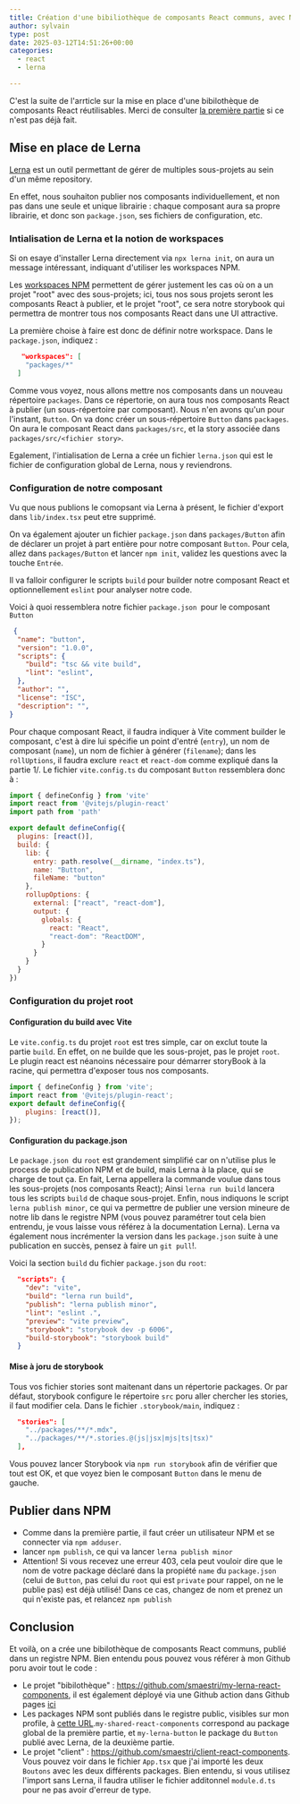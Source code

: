 ```yaml
---
title: Création d'une bibiliothèque de composants React communs, avec NPM, VITE, LERNA, et STORYBOOK - Partie 2
author: sylvain
type: post
date: 2025-03-12T14:51:26+00:00
categories:
  - react
  - lerna

---
```


C'est la suite de l'arrticle sur la mise en place d'une bibilothèque de composants React réutilisables. Merci de consulter [la première partie](http://effectivecoding.fr/2025-03-09-Bibliotheque-React-part1/) si ce n'est pas déjà fait.

 ## Mise en place de Lerna
 [Lerna](https://lerna.js.org/) est un outil permettant de gérer de multiples sous-projets au sein d'un même repository.

 En effet, nous souhaiton publier nos composants individuellement, et non pas dans une seule et unique librairie : chaque composant aura sa propre librairie, et donc son `package.json`, ses fichiers de configuration, etc.

 ### Intialisation de Lerna et la notion de workspaces
 Si on esaye d'installer Lerna directement via `npx lerna init`, on aura un message intéressant, indiquant d'utiliser les workspaces NPM.

 Les [workspaces NPM](https://docs.npmjs.com/cli/v7/using-npm/workspaces) permettent de gérer justement les cas où on a un projet "root" avec des sous-projets; ici, tous nos sous projets seront les composants React à publier, et le projet "root", ce sera notre storybook qui permettra de montrer tous nos composants React dans une UI attractive.

 La première choise à faire est donc de définir notre workspace. Dans le `package.json`, indiquez :

```json
   "workspaces": [
    "packages/*"
  ]
```

 Comme vous voyez, nous allons mettre nos composants dans un nouveau répertoire `packages`. Dans ce répertorie, on aura tous nos composants React à publier (un sous-répertoire par composant). Nous n'en avons qu'un pour l'instant, `Button`. On va donc créer un sous-répertoire `Button` dans `packages`. On aura le composant React dans `packages/src`, et la story associée dans `packages/src/<fichier story>`.

Egalement, l'intialisation de Lerna a crée un fichier `lerna.json` qui est le fichier de configuration global de Lerna, nous y reviendrons.
 
 ### Configuration de notre composant
 Vu que nous publions le comopsant via Lerna à présent, le fichier d'export dans `lib/index.tsx` peut etre supprimé.

 On va également ajouter un fichier `package.json` dans `packages/Button` afin de déclarer un projet à part entière pour notre composant `Button`. Pour cela, allez dans `packages/Button` et lancer `npm init`, validez les questions avec la touche `Entrée`.

 Il va falloir configurer le scripts `build` pour builder notre composant React et optionnellement `eslint` pour analyser notre code.

 Voici à quoi ressemblera notre fichier `package.json `pour le composant `Button`

```json
 {
  "name": "button",
  "version": "1.0.0",
  "scripts": {
    "build": "tsc && vite build",
    "lint": "eslint",
  },
  "author": "",
  "license": "ISC",
  "description": "",
}
```
Pour chaque composant React, il faudra indiquer à Vite comment builder le composant, c'est à dire lui spécifie un point d'entré (`entry`), un nom de composant (`name`), un nom de fichier à générer (`filename`); dans les `rollUptions`, il faudra exclure `react` et `react-dom` comme expliqué dans la partie 1/. Le fichier `vite.config.ts` du composant `Button` ressemblera donc à :

```javascript
import { defineConfig } from 'vite'
import react from '@vitejs/plugin-react'
import path from 'path'

export default defineConfig({
  plugins: [react()],
  build: {
    lib: {
      entry: path.resolve(__dirname, "index.ts"),
      name: "Button",
      fileName: "button"
    },
    rollupOptions: {
      external: ["react", "react-dom"],
      output: {
        globals: {
          react: "React",
          "react-dom": "ReactDOM",
        }
      }
    }
  }
})
```

### Configuration du projet root
#### Configuration du build avec Vite

Le `vite.config.ts` du projet `root` est tres simple, car on exclut toute la partie `build`. En effet, on ne builde que les sous-projet, pas le projet `root`. Le plugin react est néanoins nécessaire pour démarrer storyBook à la racine, qui permettra d'exposer tous nos composants.

```javascript
import { defineConfig } from 'vite';
import react from '@vitejs/plugin-react';
export default defineConfig({
    plugins: [react()],
});
```

#### Configuration du package.json
Le `package.json `du `root` est grandement simplifié car on n'utilise plus le process de publication NPM et de build, mais Lerna à la place, qui se charge de tout ça. En fait, Lerna appellera la commande voulue dans tous les sous-projets (nos composants React); Ainsi `lerna run build` lancera tous les scripts `build` de chaque sous-projet. Enfin, nous indiquons le script `lerna publish minor`, ce qui va permettre de publier une version mineure de notre lib dans le registre NPM (vous pouvez paramétrer tout cela bien entrendu, je vous laisse vous référez à la documentation Lerna). Lerna va également nous incrémenter la version dans les `package.json` suite à une publication en succès, pensez à faire un `git pull`!.

Voici la section `build` du fichier `package.json` du `root`:

```json
  "scripts": {
    "dev": "vite",
    "build": "lerna run build",
    "publish": "lerna publish minor",
    "lint": "eslint .",
    "preview": "vite preview",
    "storybook": "storybook dev -p 6006",
    "build-storybook": "storybook build"
  }
  ```

#### Mise à joru de storybook

Tous vos fichier stories sont maitenant dans un répertorie packages. Or par défaut, storybook configure le répertoire `src` poru aller chercher les stories, il faut modifier cela. Dans le fichier `.storybook/main`, indiquez :

```json
  "stories": [
    "../packages/**/*.mdx",
    "../packages/**/*.stories.@(js|jsx|mjs|ts|tsx)"
  ],
```

Vous pouvez lancer Storybook via `npm run storybook` afin de vérifier que tout est OK, et que voyez bien le composant `Button` dans le menu de gauche.

## Publier dans NPM
- Comme dans la première partie, il faut créer un utilisateur NPM et se connecter via `npm adduser`.
- lancer `npm publish`, ce qui va lancer `lerna publish minor`
- Attention! Si vous recevez une erreur 403, cela peut vouloir dire que le nom de votre package déclaré dans la propiété `name` du `package.json` (celui de `Button`, pas celui du `root` qui est `private` pour rappel, on ne le publie pas) est déjà utilisé! Dans ce cas, changez de nom et prenez un qui n'existe pas, et relancez `npm publish`


## Conclusion

Et voilà, on a crée une bibilothèque de composants React communs, publié dans un registre NPM. Bien entendu pous pouvez vous référer à mon Github poru avoir tout le code :
- Le projet "bibilothèque" : https://github.com/smaestri/my-lerna-react-components, il est également déployé via une Github action dans Github pages [ici](https://smaestri.github.io/my-lerna-react-components/)
- Les packages NPM sont publiés dans le registre public, visibles sur mon profile, à [cette URL](https://www.npmjs.com/settings/smaestri/packages).`my-shared-react-components` correspond au package global de la première partie, et `my-lerna-button` le package du `Button` publié avec Lerna, de la deuxième partie.
- Le projet "client" : https://github.com/smaestri/client-react-components. Vous pouvez voir dans le fichier `App.tsx` que j'ai importé les deux `Boutons` avec les deux différents packages. Bien entendu, si vous utilisez l'import sans Lerna, il faudra utiliser le fichier additonnel `module.d.ts` pour ne pas avoir d'erreur de type.